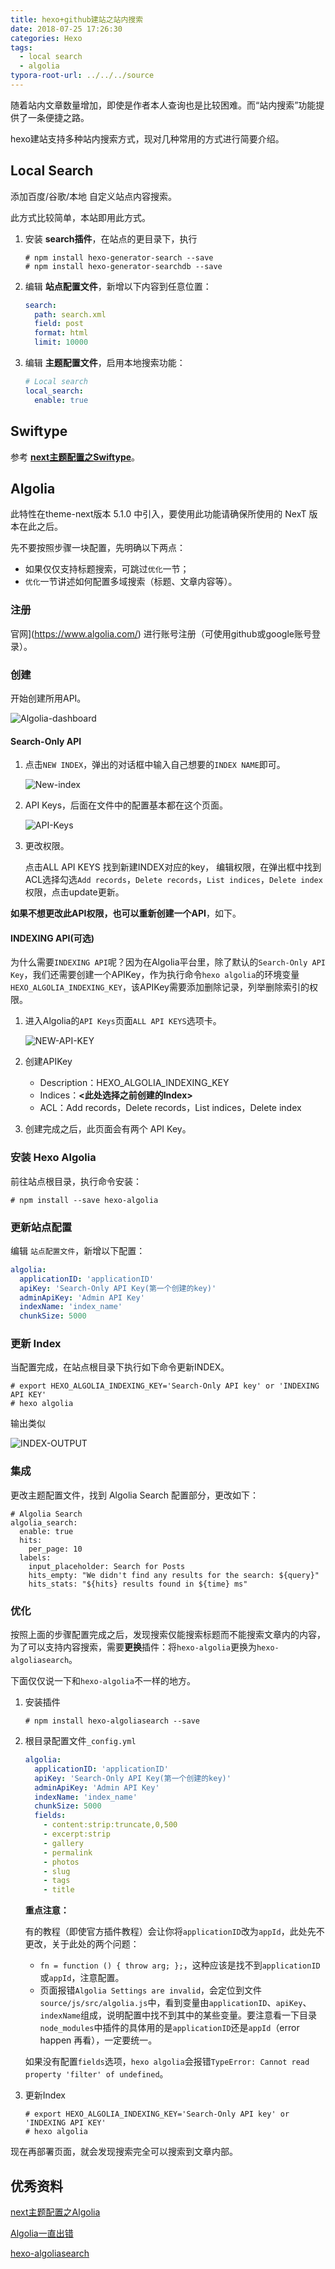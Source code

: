```yaml
---
title: hexo+github建站之站内搜索
date: 2018-07-25 17:26:30
categories: Hexo
tags:
  - local search
  - algolia
typora-root-url: ../../../source
---
```


随着站内文章数量增加，即使是作者本人查询也是比较困难。而“站内搜索”功能提供了一条便捷之路。

hexo建站支持多种站内搜索方式，现对几种常用的方式进行简要介绍。

## Local Search

添加百度/谷歌/本地 自定义站点内容搜索。

此方式比较简单，本站即用此方式。

1. 安装 **search插件**，在站点的更目录下，执行

   ```shell
   # npm install hexo-generator-search --save
   # npm install hexo-generator-searchdb --save
   ```

2. 编辑 **站点配置文件**，新增以下内容到任意位置：

   ```yaml
   search:
     path: search.xml
     field: post
     format: html
     limit: 10000
   ```

3. 编辑 **主题配置文件**，启用本地搜索功能：

   ```yaml
   # Local search
   local_search:
     enable: true
   ```

## Swiftype 

参考 [**next主题配置之Swiftype**](http://theme-next.iissnan.com/third-party-services.html#swiftype)。

## Algolia

此特性在theme-next版本 5.1.0 中引入，要使用此功能请确保所使用的 NexT 版本在此之后。

先不要按照步骤一块配置，先明确以下两点：

- 如果仅仅支持标题搜索，可跳过`优化`一节；
- `优化`一节讲述如何配置多域搜索（标题、文章内容等）。

### 注册

官网](https://www.algolia.com/) 进行账号注册（可使用github或google账号登录）。

### 创建

开始创建所用API。

![Algolia-dashboard](/images/hexo站内搜索/Algolia-dashboard.png)

#### Search-Only API 

1. 点击`NEW INDEX`，弹出的对话框中输入自己想要的`INDEX NAME`即可。

   ![New-index](/images/hexo站内搜索/New-index.png)

2. API Keys，后面在文件中的配置基本都在这个页面。

   ![API-Keys](/images/hexo站内搜索/API-Keys.png)

3. 更改权限。

   点击ALL API KEYS 找到新建INDEX对应的key， 编辑权限，在弹出框中找到ACL选择勾选`Add records`，`Delete records`，`List indices`，`Delete index`权限，点击update更新。

**如果不想更改此API权限，也可以重新创建一个API**，如下。

#### INDEXING API(可选)

为什么需要`INDEXING API`呢？因为在Algolia平台里，除了默认的`Search-Only API Key`，我们还需要创建一个APIKey，作为执行命令`hexo algolia`的环境变量`HEXO_ALGOLIA_INDEXING_KEY`，该APIKey需要添加删除记录，列举删除索引的权限。

1. 进入Algolia的`API Keys`页面`ALL API KEYS`选项卡。

   ![NEW-API-KEY](/images/hexo站内搜索/NEW-API-KEY.png)

2. 创建APIKey

   - Description：HEXO_ALGOLIA_INDEXING_KEY
   - Indices：**<此处选择之前创建的Index>**
   - ACL：Add records，Delete records，List indices，Delete index

3. 创建完成之后，此页面会有两个 API Key。

### 安装 Hexo Algolia

前往站点根目录，执行命令安装：

```shell
# npm install --save hexo-algolia
```

### 更新站点配置

编辑 `站点配置文件`，新增以下配置：

```yaml
algolia:
  applicationID: 'applicationID'
  apiKey: 'Search-Only API Key(第一个创建的key)'
  adminApiKey: 'Admin API Key'
  indexName: 'index_name'
  chunkSize: 5000
```

### 更新 Index

当配置完成，在站点根目录下执行如下命令更新INDEX。

```shell
# export HEXO_ALGOLIA_INDEXING_KEY='Search-Only API key' or 'INDEXING API KEY'
# hexo algolia
```

输出类似

![INDEX-OUTPUT](/images/hexo站内搜索/INDEX-OUTPUT.png)

### 集成

更改主题配置文件，找到 Algolia Search 配置部分，更改如下：

```
# Algolia Search
algolia_search:
  enable: true
  hits:
    per_page: 10
  labels:
    input_placeholder: Search for Posts
    hits_empty: "We didn't find any results for the search: ${query}"
    hits_stats: "${hits} results found in ${time} ms"
```

### 优化

按照上面的步骤配置完成之后，发现搜索仅能搜索标题而不能搜索文章内的内容，为了可以支持内容搜索，需要**更换**插件：将`hexo-algolia`更换为`hexo-algoliasearch`。

下面仅仅说一下和`hexo-algolia`不一样的地方。

1. 安装插件

   ```shell
   # npm install hexo-algoliasearch --save
   ```

2. 根目录配置文件`_config.yml`

   ```yaml
   algolia:
     applicationID: 'applicationID'
     apiKey: 'Search-Only API Key(第一个创建的key)'
     adminApiKey: 'Admin API Key'
     indexName: 'index_name'
     chunkSize: 5000
     fields:
       - content:strip:truncate,0,500
       - excerpt:strip
       - gallery
       - permalink
       - photos
       - slug
       - tags
       - title
   ```

   **重点注意：**

   有的教程（即使官方插件教程）会让你将`applicationID`改为`appId`，此处先不更改，关于此处的两个问题：

   - `fn = function () { throw arg; };`，这种应该是找不到`applicationID`或`appId`，注意配置。
   - 页面报错`Algolia Settings are invalid`，会定位到文件`source/js/src/algolia.js`中，看到变量由`applicationID`、`apiKey`、`indexName`组成，说明配置中找不到其中的某些变量。要注意看一下目录`node_modules`中插件的具体用的是`applicationID`还是`appId`（error happen 再看），一定要统一。

   如果没有配置`fields`选项，`hexo algolia`会报错`TypeError: Cannot read property 'filter' of undefined`。

3. 更新Index

   ```shell
   # export HEXO_ALGOLIA_INDEXING_KEY='Search-Only API key' or 'INDEXING API KEY'
   # hexo algolia
   ```

现在再部署页面，就会发现搜索完全可以搜索到文章内部。

## 优秀资料

[next主题配置之Algolia](http://theme-next.iissnan.com/third-party-services.html#algolia-search)

[Algolia一直出错](https://github.com/iissnan/theme-next-docs/issues/162)

[hexo-algoliasearch](https://github.com/LouisBarranqueiro/hexo-algoliasearch#hexo-algoliasearch)